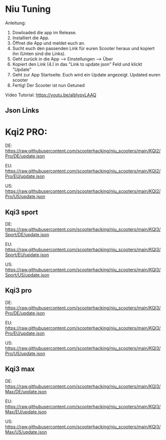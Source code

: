 # Niu Tuning
Anleitung:
  1. Dowloaded die app im Release.
  2. Installiert die App.
  3. Öffnet die App und meldet euch an.
  4. Sucht euch den passenden Link für euren Scooter heraus und kopiert ihn (Unten sind die Links).
  5. Geht zurück in die App --> Einstellungen --> Über
  6. Kopiert den Link (4.) in das "Link to update json" Feld und klickt "Update"
  7. Geht zur App Startseite. Euch wird ein Update angezeigt. Updated euren scooter
  8. Fertig! Der Scooter ist nun Getuned

Video Tutorial: 
https://youtu.be/alblypvLAAQ

## Json Links

  # Kqi2 PRO:
  DE:
  https://raw.githubusercontent.com/scooterhacking/niu_scooters/main/KQI2/Pro/DE/update.json

  EU:
  https://raw.githubusercontent.com/scooterhacking/niu_scooters/main/KQI2/Pro/EU/update.json

  US:
  https://raw.githubusercontent.com/scooterhacking/niu_scooters/main/KQI2/Pro/US/update.json

  ## Kqi3 sport
  DE:
  https://raw.githubusercontent.com/scooterhacking/niu_scooters/main/KQI3/Sport/DE/update.json

  EU:
  https://raw.githubusercontent.com/scooterhacking/niu_scooters/main/KQI3/Sport/EU/update.json

  US:
  https://raw.githubusercontent.com/scooterhacking/niu_scooters/main/KQI3/Sport/US/update.json

  ## Kqi3 pro
  DE:
  https://raw.githubusercontent.com/scooterhacking/niu_scooters/main/KQI3/Pro/DE/update.json

  EU:
  https://raw.githubusercontent.com/scooterhacking/niu_scooters/main/KQI3/Pro/EU/update.json

  US:
  https://raw.githubusercontent.com/scooterhacking/niu_scooters/main/KQI3/Pro/US/update.json

  ## Kqi3 max
  DE:
  https://raw.githubusercontent.com/scooterhacking/niu_scooters/main/KQI3/Max/DE/update.json

  EU:
  https://raw.githubusercontent.com/scooterhacking/niu_scooters/main/KQI3/Max/EU/update.json

  US:
  https://raw.githubusercontent.com/scooterhacking/niu_scooters/main/KQI3/Max/US/update.json
